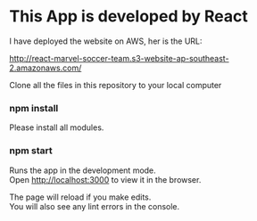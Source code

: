 # This App is developed by React

I have deployed the website on AWS, her is the URL:

http://react-marvel-soccer-team.s3-website-ap-southeast-2.amazonaws.com/

Clone all the files in this repository to your local computer
### npm install
Please install all modules.

### npm start
Runs the app in the development mode.\
Open [http://localhost:3000](http://localhost:3000) to view it in the browser.

The page will reload if you make edits.\
You will also see any lint errors in the console.

